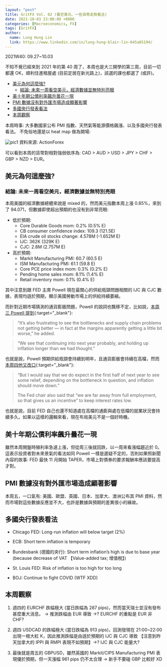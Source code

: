 ```yaml
---
layout: "post"
title: GritFX Vol. 02 (看空美元、一些貨幣走勢看法)
date: 2021-10-03 23:00:00 +0800
categories: [Macroeconomics, FX]
tags: [GritFX]
author:
  name: Lung Hung Lin
  link: https://www.linkedin.com/in/lung-hung-blair-lin-645a85194/
---
```

2021W40: 09.27~10.03

不知不覺已經來到 2021 年的第 40 周了，本周也是大三開學的第三周，目前一切都還 OK，順利住進租屋處 (目前定居在新光路上)，該選的課也都選了 (或許)。
- [美元為何這麼強?](#美元為何這麼強)
  - [結論: 未來一周看空美元，經濟數據並無特別亮眼](#結論-未來一周看空美元經濟數據並無特別亮眼)
- [美十年期公債利率飆升曇花一現](#美十年期公債利率飆升曇花一現)
- [PMI 數據沒有對外匯市場造成顯著影響](#pmi-數據沒有對外匯市場造成顯著影響)
- [多國央行發表看法](#多國央行發表看法)
- [本周觀察](#本周觀察)
  
本周時事: 大多數國家公布 PMI 指數、天然氣等能源價格飆漲、以及多國央行發表看法。
不免俗地還是以 heat map 做為開場:

![pic1](https://lh3.googleusercontent.com/pw/AM-JKLWimEPvYNj0kdT8lOD_P-PAP6ElJ62l00j5WqYUg_CYshMQSu-IN5aYD4nVEJeU2wBWCFFOF911l3RFT07QlCcFzhKJe04hkK1xtC2CemPq9YWPqiJ_8LBc6ZeLsZjkFd0sI68Dd8jOKy8rw52X1gsE=w1194-h402-no?authuser=0)
資料來源: ActionForex

可以看到本周的貨幣對相對強弱依序為: CAD > AUD > USD > JPY > CHF > GBP > NZD > EUR。

## 美元為何這麼強?
### 結論: 未來一周看空美元，經濟數據並無特別亮眼
本周美國的經濟數據總體來說是 mixed 的，然而美元指數本周上漲 0.85%，來到了 94.071，但數據即使超出預期的也沒有到非常亮眼:

- 低於預期:
  - Core Durable Goods mom: 0.2% (0.5% E)
  - CB consumer confidence index: 109.3 (121.5E)
  - EIA crude oil stocks change: 4.578M (-1.652M E)
  - IJC: 362K (329K E)
  - CJC: 2.8M (2.757M E)
- 高於預期:
  - Markit Manufacturing PMI: 60.7 (60.5 E)
  - ISM Manufacturing PMI: 61.1 (59.8 E)
  - Core PCE price index mom: 0.3% (0.2% E)
  - Pending home sales mom: 8.1% (1.4% E)
  - Retail inventory mom: 0.1% (0.4% E)

其中注意到跟 FED 主席 Powell 現在最關心的供給瓶頸問題相關的 IJC 與 CJC 數據，表現均遜於預期，顯示美國勞動市場上的供給持續萎縮。

而針對近期市場猜測的通貨膨脹問題，Powell 的說詞也飄移不定，比如說，[本周三 Powell 提到](https://www.cnbc.com/2021/09/29/fed-chair-powell-calls-inflation-frustrating-and-sees-it-running-into-next-year.html){:target="_blank"}:

> “It’s also frustrating to see the bottlenecks and supply chain problems not getting better — in fact at the margins apparently getting a little bit worse,” he added.  

> “We see that continuing into next year probably, and holding up inflation longer than we had thought.”

也就是說，Powell 預期供給瓶頸會持續到明年，且通貨膨脹會持續在高檔，然而[本周四他又改口](https://www.cnbc.com/2021/09/29/fed-chair-powell-calls-inflation-frustrating-and-sees-it-running-into-next-year.html){:target="_blank"}:

> “But I would say that we do expect in the first half of next year to see some relief, depending on the bottleneck in question, and inflation should move down.”
> 
> The Fed chair also said that “we are far away from full employment, so that gives us an incentive” to keep interest rates low.

也就是說，目前 FED 自己也還不知道處在高檔的通膨與處在低檔的就業狀況會持續多久。如果以這樣的邏輯來看，現在布局美元不是一個好時機。

## 美十年期公債利率飆升曇花一現
雖然本周開盤時殖利率急遽上漲，但從周三後就回跌，以一周來看漲幅趨近於 0。
這表示投資者對未來景氣的看法如同 Powell 一樣是遲疑不定的，否則如果照新聞內容的故事: FED 最快 11 月開始 TAPER，市場上對債券的要求報酬率應該要提高才對。

## PMI 數據沒有對外匯市場造成顯著影響
本周五，一口氣有: 美國、歐盟、英國、日本、加拿大、澳洲公布其 PMI 資料，然而市場對這些數據反應並不大，也許是數據與預期的差異很小的緣故。

## 多國央行發表看法
- Chicago FED:  Long-run inflation will below target (2%)
  
- ECB: Short term inflation is temporary
  
- Bundesbank (德國的央行): Short term inflation’s high is due to base year (because decrease of VAT 【Value-added tax; 增值稅】)
  
- St. Louis FED: Risk of inflation is too high for too long
  
- BOJ: Continue to fight COVID (WTF XDD)

## 本周觀察
1. 週四的 EURCHF 跌幅極大 (當日跌幅為 287 pips)，然而當天瑞士並沒有發布甚麼重大消息。 -> 推測跌幅由 EUR 導致 ->? EURCHF 的重點是 EUR 非 CHF?

2. 週四 USDCAD 的跌幅極大 (當日跌幅為 913 pips)，回測發現在 21:00~22:00 出現一根大紅 K，因此推測跌幅是由遜於預期的 IJC 與 CJC 導致 【注意到昨天加拿大的 IPPI 與 RMPI 表現不如預期】->? IJC 與 CJC 能量大?
 
3. 最後就是周五的 GBPUSD，雖然英國的 Markit/CIPS Manufacturing PMI 表現優於預期，但一天漲幅 961 pips 仍不太合理 -> 新手不要碰 GBP 比較好 XD




